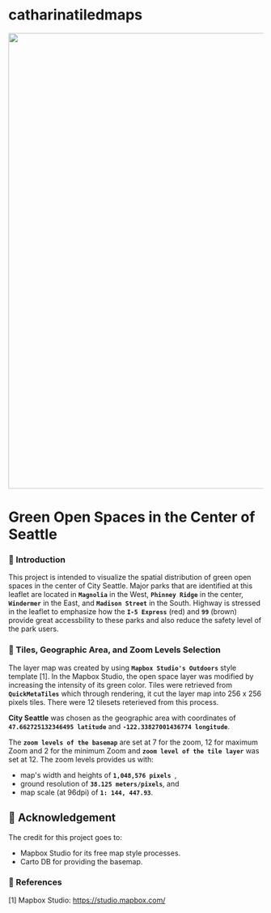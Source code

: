 # catharinatiledmaps
<img src="https://github.com/catharinadepari/catharinatile/blob/master/tiles/lab4.jpg" width='900'> <br>

# Green Open Spaces in the Center of Seattle<br>
### :newspaper: Introduction
This project is intended to visualize the spatial distribution of green open spaces in the center of City Seattle.  Major parks that are identified at this leaflet are located in **`Magnolia`** in the West, **`Phinney Ridge`** in the center, **`Windermer`** in the East, and **`Madison Street`** in the South. Highway is stressed in the leaflet to emphasize how the **`I-5 Express`** (red) and **`99`** (brown) provide great accessbility to these parks and also reduce the safety level of  the park users.<br>

### :hammer: Tiles, Geographic Area, and Zoom Levels Selection
The layer map was created by using **`Mapbox Studio's Outdoors`** style template [1]. In the Mapbox Studio, the open space layer was modified by increasing the intensity of its green color. Tiles were retrieved from **`QuickMetaTiles`** which through rendering, it cut the layer map into 256 x 256 pixels tiles. There were 12 tilesets reterieved from this process.<br>

**City Seattle** was chosen as the geographic area with coordinates of **`47.662725132346495 latitude`** and **`-122.33827001436774 longitude`**. <br>

The **`zoom levels of the basemap`** are set at 7 for the zoom, 12 for maximum Zoom and 2 for the minimum Zoom and **`zoom level of the tile layer`** was set at 12. The zoom levels provides us with:
- map's width and heights of  **`1,048,576 pixels `**,
- ground resolution of  **`38.125 meters/pixels`**, and
- map scale (at 96dpi) of **`1: 144, 447.93`**.

## :flags: Acknowledgement
The credit for this project goes to:
- Mapbox Studio for its free map style processes.
- Carto DB for providing the basemap.

### :link: References <br>
[1] Mapbox Studio:  <https://studio.mapbox.com/> <br>
